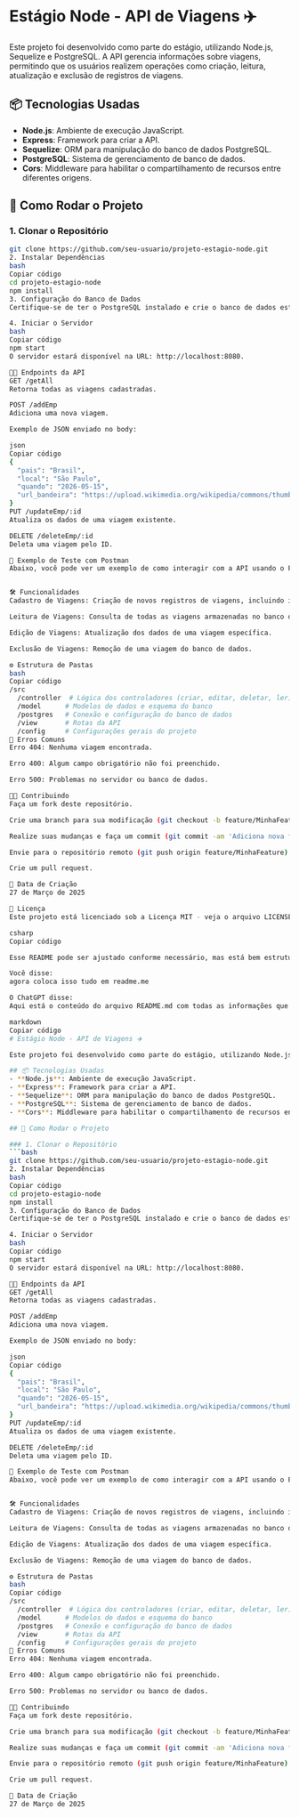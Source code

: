 # Estágio Node - API de Viagens ✈️

Este projeto foi desenvolvido como parte do estágio, utilizando Node.js, Sequelize e PostgreSQL. A API gerencia informações sobre viagens, permitindo que os usuários realizem operações como criação, leitura, atualização e exclusão de registros de viagens.

## 📦 Tecnologias Usadas
- **Node.js**: Ambiente de execução JavaScript.
- **Express**: Framework para criar a API.
- **Sequelize**: ORM para manipulação do banco de dados PostgreSQL.
- **PostgreSQL**: Sistema de gerenciamento de banco de dados.
- **Cors**: Middleware para habilitar o compartilhamento de recursos entre diferentes origens.

## 🚀 Como Rodar o Projeto

### 1. Clonar o Repositório
```bash
git clone https://github.com/seu-usuario/projeto-estagio-node.git
2. Instalar Dependências
bash
Copiar código
cd projeto-estagio-node
npm install
3. Configuração do Banco de Dados
Certifique-se de ter o PostgreSQL instalado e crie o banco de dados estagio com as credenciais configuradas no arquivo de conexão.

4. Iniciar o Servidor
bash
Copiar código
npm start
O servidor estará disponível na URL: http://localhost:8080.

🧑‍💻 Endpoints da API
GET /getAll
Retorna todas as viagens cadastradas.

POST /addEmp
Adiciona uma nova viagem.

Exemplo de JSON enviado no body:

json
Copiar código
{
  "pais": "Brasil",
  "local": "São Paulo",
  "quando": "2026-05-15",
  "url_bandeira": "https://upload.wikimedia.org/wikipedia/commons/thumb/0/05/Flag_of_Brazil.svg/1280px-Flag_of_Brazil.svg.png"
}
PUT /updateEmp/:id
Atualiza os dados de uma viagem existente.

DELETE /deleteEmp/:id
Deleta uma viagem pelo ID.

📸 Exemplo de Teste com Postman
Abaixo, você pode ver um exemplo de como interagir com a API usando o Postman:


🛠️ Funcionalidades
Cadastro de Viagens: Criação de novos registros de viagens, incluindo informações sobre o país, local, data e a URL da bandeira do país.

Leitura de Viagens: Consulta de todas as viagens armazenadas no banco de dados.

Edição de Viagens: Atualização dos dados de uma viagem específica.

Exclusão de Viagens: Remoção de uma viagem do banco de dados.

⚙️ Estrutura de Pastas
bash
Copiar código
/src
  /controller  # Lógica dos controladores (criar, editar, deletar, ler)
  /model      # Modelos de dados e esquema do banco
  /postgres   # Conexão e configuração do banco de dados
  /view       # Rotas da API
  /config     # Configurações gerais do projeto
🚨 Erros Comuns
Erro 404: Nenhuma viagem encontrada.

Erro 400: Algum campo obrigatório não foi preenchido.

Erro 500: Problemas no servidor ou banco de dados.

👨‍💻 Contribuindo
Faça um fork deste repositório.

Crie uma branch para sua modificação (git checkout -b feature/MinhaFeature).

Realize suas mudanças e faça um commit (git commit -am 'Adiciona nova funcionalidade').

Envie para o repositório remoto (git push origin feature/MinhaFeature).

Crie um pull request.

📅 Data de Criação
27 de Março de 2025

📜 Licença
Este projeto está licenciado sob a Licença MIT - veja o arquivo LICENSE para mais detalhes.

csharp
Copiar código

Esse README pode ser ajustado conforme necessário, mas está bem estruturado e inclui as informações principais sobre como configurar e usar o projeto, além de fornecer uma descrição clara do que a API faz.

Você disse:
agora coloca isso tudo em readme.me 

O ChatGPT disse:
Aqui está o conteúdo do arquivo README.md com todas as informações que você pediu:

markdown
Copiar código
# Estágio Node - API de Viagens ✈️

Este projeto foi desenvolvido como parte do estágio, utilizando Node.js, Sequelize e PostgreSQL. A API gerencia informações sobre viagens, permitindo que os usuários realizem operações como criação, leitura, atualização e exclusão de registros de viagens.

## 📦 Tecnologias Usadas
- **Node.js**: Ambiente de execução JavaScript.
- **Express**: Framework para criar a API.
- **Sequelize**: ORM para manipulação do banco de dados PostgreSQL.
- **PostgreSQL**: Sistema de gerenciamento de banco de dados.
- **Cors**: Middleware para habilitar o compartilhamento de recursos entre diferentes origens.

## 🚀 Como Rodar o Projeto

### 1. Clonar o Repositório
```bash
git clone https://github.com/seu-usuario/projeto-estagio-node.git
2. Instalar Dependências
bash
Copiar código
cd projeto-estagio-node
npm install
3. Configuração do Banco de Dados
Certifique-se de ter o PostgreSQL instalado e crie o banco de dados estagio com as credenciais configuradas no arquivo de conexão.

4. Iniciar o Servidor
bash
Copiar código
npm start
O servidor estará disponível na URL: http://localhost:8080.

🧑‍💻 Endpoints da API
GET /getAll
Retorna todas as viagens cadastradas.

POST /addEmp
Adiciona uma nova viagem.

Exemplo de JSON enviado no body:

json
Copiar código
{
  "pais": "Brasil",
  "local": "São Paulo",
  "quando": "2026-05-15",
  "url_bandeira": "https://upload.wikimedia.org/wikipedia/commons/thumb/0/05/Flag_of_Brazil.svg/1280px-Flag_of_Brazil.svg.png"
}
PUT /updateEmp/:id
Atualiza os dados de uma viagem existente.

DELETE /deleteEmp/:id
Deleta uma viagem pelo ID.

📸 Exemplo de Teste com Postman
Abaixo, você pode ver um exemplo de como interagir com a API usando o Postman:


🛠️ Funcionalidades
Cadastro de Viagens: Criação de novos registros de viagens, incluindo informações sobre o país, local, data e a URL da bandeira do país.

Leitura de Viagens: Consulta de todas as viagens armazenadas no banco de dados.

Edição de Viagens: Atualização dos dados de uma viagem específica.

Exclusão de Viagens: Remoção de uma viagem do banco de dados.

⚙️ Estrutura de Pastas
bash
Copiar código
/src
  /controller  # Lógica dos controladores (criar, editar, deletar, ler)
  /model      # Modelos de dados e esquema do banco
  /postgres   # Conexão e configuração do banco de dados
  /view       # Rotas da API
  /config     # Configurações gerais do projeto
🚨 Erros Comuns
Erro 404: Nenhuma viagem encontrada.

Erro 400: Algum campo obrigatório não foi preenchido.

Erro 500: Problemas no servidor ou banco de dados.

👨‍💻 Contribuindo
Faça um fork deste repositório.

Crie uma branch para sua modificação (git checkout -b feature/MinhaFeature).

Realize suas mudanças e faça um commit (git commit -am 'Adiciona nova funcionalidade').

Envie para o repositório remoto (git push origin feature/MinhaFeature).

Crie um pull request.

📅 Data de Criação
27 de Março de 2025
